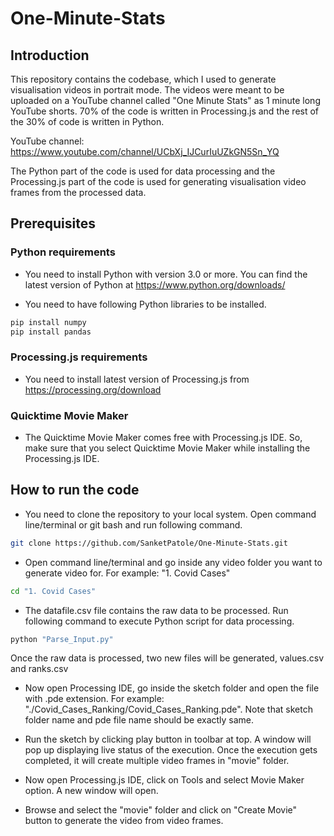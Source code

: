 # One-Minute-Stats


## Introduction

This repository contains the codebase, which I used to generate visualisation videos in portrait mode.
The videos were meant to be uploaded on a YouTube channel called "One Minute Stats" as 1 minute long YouTube shorts.
70% of the code is written in Processing.js and the rest of the 30% of code is written in Python.

YouTube channel: https://www.youtube.com/channel/UCbXj_IJCurIuUZkGN5Sn_YQ

The Python part of the code is used for data processing and the Processing.js part of the code is used for generating  visualisation video frames from the processed data.


## Prerequisites

### Python requirements

* You need to install Python with version 3.0 or more. You can find the latest version of Python at https://www.python.org/downloads/

* You need to have following Python libraries to be installed.
```sh
pip install numpy
pip install pandas
```

### Processing.js requirements

* You need to install latest version of Processing.js from https://processing.org/download

### Quicktime Movie Maker

* The Quicktime Movie Maker comes free with Processing.js IDE. So, make sure that you select Quicktime Movie Maker while installing the Processing.js IDE.


## How to run the code

* You need to clone the repository to your local system. Open command line/terminal or git bash and run following command.
```sh
git clone https://github.com/SanketPatole/One-Minute-Stats.git
```

* Open command line/terminal and go inside any video folder you want to generate video for. For example: "1. Covid Cases"
```sh
cd "1. Covid Cases"
```

* The datafile.csv file contains the raw data to be processed. Run following command to execute Python script for data processing.
```sh
python "Parse_Input.py"
```

Once the raw data is processed, two new files will be generated, values.csv and ranks.csv

* Now open Processing IDE, go inside the sketch folder and open the file with .pde extension. For example: "./Covid_Cases_Ranking/Covid_Cases_Ranking.pde". Note that sketch folder name and pde file name should be exactly same.

* Run the sketch by clicking play button in toolbar at top. A window will pop up displaying live status of the execution. Once the execution gets completed, it will create multiple video frames in "movie" folder.

* Now open Processing.js IDE, click on Tools and select Movie Maker option. A new window will open.

* Browse and select the "movie" folder and click on "Create Movie" button to generate the video from video frames.
